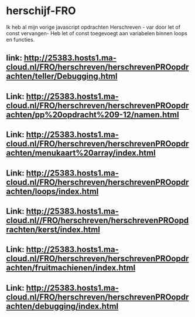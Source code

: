 # herschijf-FRO 
Ik heb al mijn vorige javascript opdrachten Herschreven - var door let of const vervangen- Heb let of const toegevoegt aan variabelen binnen loops en functies.

## link: http://25383.hosts1.ma-cloud.nl/FRO/herschreven/herschrevenPROopdrachten/teller/Debugging.html
## Link: http://25383.hosts1.ma-cloud.nl/FRO/herschreven/herschrevenPROopdrachten/pp%20opdracht%209-12/namen.html
## Link: http://25383.hosts1.ma-cloud.nl/FRO/herschreven/herschrevenPROopdrachten/menukaart%20array/index.html
## Link: http://25383.hosts1.ma-cloud.nl/FRO/herschreven/herschrevenPROopdrachten/loops/index.html
## Link: http://25383.hosts1.ma-cloud.nl//FRO/herschreven/herschrevenPROopdrachten/kerst/index.html
## Link: http://25383.hosts1.ma-cloud.nl/FRO/herschreven/herschrevenPROopdrachten/fruitmachienen/index.html
## Link: http://25383.hosts1.ma-cloud.nl/FRO/herschreven/herschrevenPROopdrachten/debugging/index.html
